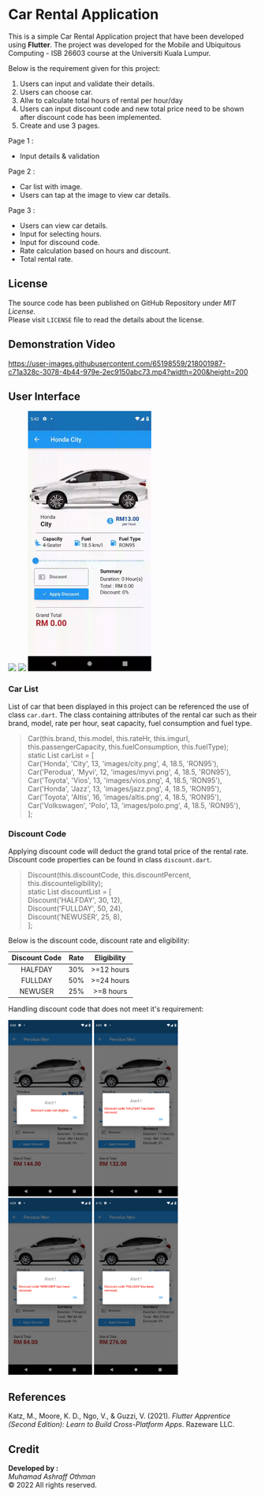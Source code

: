 

# Car Rental Application

This is a simple Car Rental Application project that have been developed using **Flutter**. The project was developed for the Mobile and Ubiquitous Computing - ISB 26603 course at the Universiti Kuala Lumpur.

Below is the requirement given for this project:
1. Users can input and validate their details.
2. Users can choose car.
3. Allw to calculate total hours of rental per hour/day
4. Users can input discount code and new total price need to be shown after discount code has been implemented.
5. Create and use 3 pages.<br>

Page 1 :<br>
- Input details & validation<br>

Page 2 :<br>
- Car list with image.
- Users can tap at the image to view car details.

Page 3 :<br>
- Users can view car details.
- Input for selecting hours.
- Input for discound code.
- Rate calculation based on hours and discount.
- Total rental rate.

## License

The source code has been published on GitHub Repository under  _MIT License_.  
Please visit  `LICENSE`  file to read the details about the license.


## Demonstration Video

https://user-images.githubusercontent.com/65198559/218001987-c71a328c-3078-4b44-979e-2ec9150abc73.mp4?width=200&height=200


## User Interface


<img src="https://user-images.githubusercontent.com/65198559/218007626-44af06c2-1025-4a31-afac-003a42e82caf.gif" width=250>  <img src="https://raw.githubusercontent.com/iamashraff/Car_Rental_Application/main/img/Page 2.gif" width=250> <img src="https://raw.githubusercontent.com/iamashraff/Car_Rental_Application/main/img/Page%203.gif" width=250>

### Car List

List of car that been displayed in this project can be referenced the use of class `car.dart`. The class containing attributes of the rental car such as their brand, model, rate per hour, seat capacity, fuel consumption and fuel type.

> Car(this.brand, this.model, this.rateHr, this.imgurl, this.passengerCapacity,
this.fuelConsumption, this.fuelType);<br>
>static  List<Car> carList = [<br>
Car('Honda', 'City', 13, 'images/city.png', 4, 18.5, 'RON95'),<br>
Car('Perodua', 'Myvi', 12, 'images/myvi.png', 4, 18.5, 'RON95'),<br>
Car('Toyota', 'Vios', 13, 'images/vios.png', 4, 18.5, 'RON95'),<br>
Car('Honda', 'Jazz', 13, 'images/jazz.png', 4, 18.5, 'RON95'),<br>
Car('Toyota', 'Altis', 16, 'images/altis.png', 4, 18.5, 'RON95'),<br>
Car('Volkswagen', 'Polo', 13, 'images/polo.png', 4, 18.5, 'RON95'),<br>
];

### Discount Code

Applying discount code will deduct the grand total price of the rental rate. Discount code properties can be found in class `discount.dart`.

> Discount(this.discountCode, this.discountPercent, this.discounteligibility);<br>
> static  List<Discount> discountList = [<br>
Discount('HALFDAY', 30, 12),<br>
Discount('FULLDAY', 50, 24),<br>
Discount('NEWUSER', 25, 8),<br>
];

Below is the discount code, discount rate and eligibility:

| Discount Code  | Rate | Eligibility |
| :-------------: | :-------------: | :-------------: |
| HALFDAY  | 30%  | >=12 hours |
| FULLDAY  | 50%  | >=24 hours |
| NEWUSER  | 25%  | >=8 hours |

Handling discount code that does not meet it's requirement:

<img src="https://raw.githubusercontent.com/iamashraff/Car_Rental_Application/main/img/DC1.png" width=170> <img src="https://raw.githubusercontent.com/iamashraff/Car_Rental_Application/main/img/DC2.png" width=170> <img src="https://raw.githubusercontent.com/iamashraff/Car_Rental_Application/main/img/DC3.png" width=170> <img src="https://raw.githubusercontent.com/iamashraff/Car_Rental_Application/main/img/DC4.png" width=170>

## References
Katz, M., Moore, K. D., Ngo, V., & Guzzi, V. (2021). _Flutter Apprentice (Second Edition): Learn to Build Cross-Platform Apps_. Razeware LLC.

## Credit

**Developed by :**  
_Muhamad Ashraff Othman_  
© 2022 All rights reserved.


